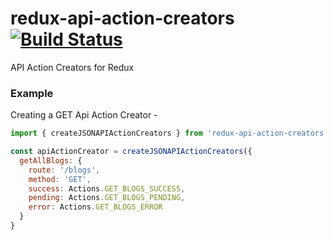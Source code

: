 # redux-api-action-creators [![Build Status](https://travis-ci.org/AlanFoster/redux-api-action-creators.svg?branch=master)](https://travis-ci.org/AlanFoster/redux-api-action-creators)
API Action Creators for Redux


### Example

Creating a GET Api Action Creator -

```js
import { createJSONAPIActionCreators } from 'redux-api-action-creators';

const apiActionCreator = createJSONAPIActionCreators({
  getAllBlogs: {
    route: '/blogs',
    method: 'GET',
    success: Actions.GET_BLOGS_SUCCESS,
    pending: Actions.GET_BLOGS_PENDING,
    error: Actions.GET_BLOGS_ERROR
  }
}
```
